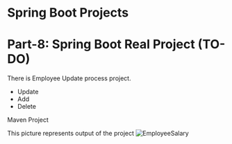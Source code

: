 #                                           Spring Boot Projects
   

# Part-8: Spring Boot Real Project (TO-DO)

There is Employee Update process project. 
  - Update
  - Add
  - Delete
 
 Maven Project

  This picture represents output of the project
  ![EmployeeSalary](https://user-images.githubusercontent.com/11626327/80946139-55f24c00-8e28-11ea-8a61-52d242b6ba9d.JPG)
